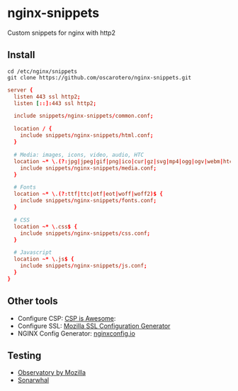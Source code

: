 # nginx-snippets

Custom snippets for nginx with http2

## Install

```
cd /etc/nginx/snippets
git clone https://github.com/oscarotero/nginx-snippets.git
```

```conf
server {
  listen 443 ssl http2;
  listen [::]:443 ssl http2;

  include snippets/nginx-snippets/common.conf;

  location / {
    include snippets/nginx-snippets/html.conf;
  }

  # Media: images, icons, video, audio, HTC
  location ~* \.(?:jpg|jpeg|gif|png|ico|cur|gz|svg|mp4|ogg|ogv|webm|htc)$ {
    include snippets/nginx-snippets/media.conf;
  }

  # Fonts
  location ~* \.(?:ttf|ttc|otf|eot|woff|woff2)$ {
    include snippets/nginx-snippets/fonts.conf;
  }

  # CSS
  location ~* \.css$ {
    include snippets/nginx-snippets/css.conf;
  }

  # Javascript
  location ~* \.js$ {
    include snippets/nginx-snippets/js.conf;
  }
}
```

## Other tools

- Configure CSP: [CSP is Awesome](https://www.cspisawesome.com/):
- Configure SSL: [Mozilla SSL Configuration Generator](https://mozilla.github.io/server-side-tls/ssl-config-generator/)
- NGINX Config Generator: [nginxconfig.io](https://nginxconfig.io/)

## Testing

- [Observatory by Mozilla](https://observatory.mozilla.org/)
- [Sonarwhal](https://sonarwhal.com/)

